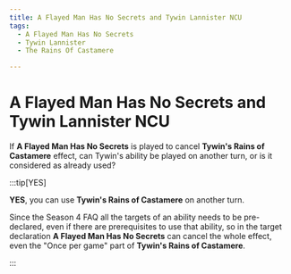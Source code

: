 ```yaml
---
title: A Flayed Man Has No Secrets and Tywin Lannister NCU
tags:
  - A Flayed Man Has No Secrets
  - Tywin Lannister
  - The Rains Of Castamere

---
```


# A Flayed Man Has No Secrets and Tywin Lannister NCU

If **A Flayed Man Has No Secrets** is played to cancel **Tywin's Rains of Castamere** effect, can Tywin's ability be played on another turn, or is it considered as already used?


:::tip[YES]

**YES**, you can use **Tywin's Rains of Castamere** on another turn.

Since the Season 4 FAQ all the targets of an ability needs to be pre-declared, even if there are prerequisites to use that ability, so in the target declaration **A Flayed Man Has No Secrets** can cancel the whole effect, even the "Once per game" part of **Tywin's Rains of Castamere**.

:::

